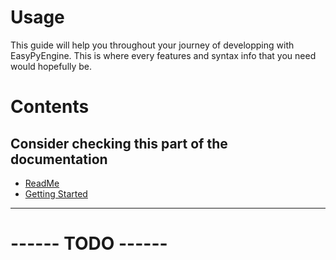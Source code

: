 # Usage

This guide will help you throughout your journey of developping with EasyPyEngine. This is where every features and syntax info that you need would hopefully be.

# Contents


## Consider checking this part of the documentation

- [ReadMe](../README.md)
- [Getting Started](getting_started.md)

---

# ------ TODO ------